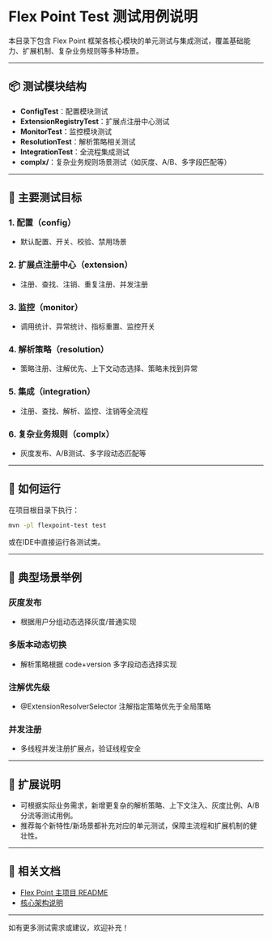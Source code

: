 # Flex Point Test 测试用例说明

本目录下包含 Flex Point 框架各核心模块的单元测试与集成测试，覆盖基础能力、扩展机制、复杂业务规则等多种场景。

---

## 📦 测试模块结构

- **ConfigTest**：配置模块测试
- **ExtensionRegistryTest**：扩展点注册中心测试
- **MonitorTest**：监控模块测试
- **ResolutionTest**：解析策略相关测试
- **IntegrationTest**：全流程集成测试
- **complx/**：复杂业务规则场景测试（如灰度、A/B、多字段匹配等）

---

## 🧪 主要测试目标

### 1. 配置（config）
- 默认配置、开关、校验、禁用场景

### 2. 扩展点注册中心（extension）
- 注册、查找、注销、重复注册、并发注册

### 3. 监控（monitor）
- 调用统计、异常统计、指标重置、监控开关

### 4. 解析策略（resolution）
- 策略注册、注解优先、上下文动态选择、策略未找到异常

### 5. 集成（integration）
- 注册、查找、解析、监控、注销等全流程

### 6. 复杂业务规则（complx）
- 灰度发布、A/B测试、多字段动态匹配等

---

## 🚀 如何运行

在项目根目录下执行：

```bash
mvn -pl flexpoint-test test
```

或在IDE中直接运行各测试类。

---

## 📝 典型场景举例

### 灰度发布
- 根据用户分组动态选择灰度/普通实现

### 多版本动态切换
- 解析策略根据 code+version 多字段动态选择实现

### 注解优先级
- @ExtensionResolverSelector 注解指定策略优先于全局策略

### 并发注册
- 多线程并发注册扩展点，验证线程安全

---

## 🧩 扩展说明

- 可根据实际业务需求，新增更复杂的解析策略、上下文注入、灰度比例、A/B分流等测试用例。
- 推荐每个新特性/新场景都补充对应的单元测试，保障主流程和扩展机制的健壮性。

---

## 📄 相关文档

- [Flex Point 主项目 README](../README.md)
- [核心架构说明](../statics/ARCHITECTURE.md)

---

如有更多测试需求或建议，欢迎补充！ 